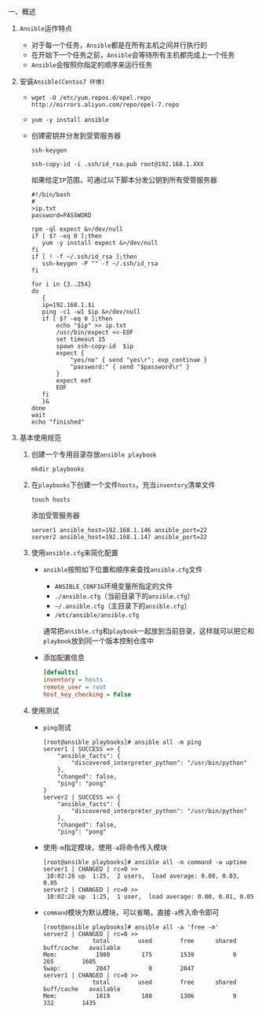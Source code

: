 一、概述

1. `Ansible`运作特点

   - 对于每一个任务，`Ansible`都是在所有主机之间并行执行的
   - 在开始下一个任务之前，`Ansible`会等待所有主机都完成上一个任务
   - `Ansible`会按照你指定的顺序来运行任务

2. 安装`Ansible(Centos7 环境)`

   - `wget -O /etc/yum.repos.d/epel.repo http://mirrors.aliyun.com/repo/epel-7.repo`

   - `yum -y install ansible`

   - 创建密钥并分发到受管服务器

     `ssh-keygen`

     `ssh-copy-id -i .ssh/id_rsa.pub root@192.168.1.XXX`

     如果给定`IP`范围，可通过以下脚本分发公钥到所有受管服务器

     ```shell
     #!/bin/bash
     #
     >ip.txt
     password=PASSWORD
     
     rpm -ql expect &>/dev/null
     if [ $? -eq 0 ];then
     	yum -y install expect &>/dev/null
     fi
     if [ ! -f ~/.ssh/id_rsa ];then
     	ssh-keygen -P "" -f ~/.ssh/id_rsa
     fi
     
     for i in {3..254}
     do
     	{
     	ip=192.168.1.$i
     	ping -c1 -w1 $ip &>/dev/null
     	if [ $? -eq 0 ];then
     		echo "$ip" >> ip.txt
     		/usr/bin/expect <<-EOF
     		set timeout 15
     		spawn ssh-copy-id  $ip
     		expect {
     			"yes/no" { send "yes\r"; exp_continue }
     			"password:" { send "$password\r" }
     		}
     		expect eof
     		EOF
     	fi	
     	}&
     done
     wait
     echo "finished"
     ```

3. 基本使用规范

   1. 创建一个专用目录存放`ansible playbook`

      `mkdir playbooks`

   2. 在`playbooks`下创建一个文件`hosts`，充当`inventory`清单文件

      `touch hosts`

      添加受管服务器

      ```shell
      server1 ansible_host=192.168.1.146 ansible_port=22
      server2 ansible_host=192.168.1.147 ansible_port=22
      ```

   3. 使用`ansible.cfg`来简化配置

      - `ansible`按照如下位置和顺序来查找`ansible.cfg`文件

        - `ANSIBLE_CONFIG`环境变量所指定的文件
        - `./ansible.cfg`（当前目录下的`ansible.cfg`）
        - `~/.ansible.cfg`（主目录下的`ansible.cfg`）
        - `/etc/ansible/ansible.cfg`

        通常把`ansible.cfg`和`playbook`一起放到当前目录，这样就可以把它和`playbook`放到同一个版本控制仓库中

      - 添加配置信息

        ```ini
        [defaults]
        inventory = hosts
        remote_user = root
        host_key_checking = False
        ```

   4. 使用测试

      - `ping`测试

        ```shell
        [root@ansible playbooks]# ansible all -m ping
        server1 | SUCCESS => {
            "ansible_facts": {
                "discovered_interpreter_python": "/usr/bin/python"
            }, 
            "changed": false, 
            "ping": "pong"
        }
        server2 | SUCCESS => {
            "ansible_facts": {
                "discovered_interpreter_python": "/usr/bin/python"
            }, 
            "changed": false, 
            "ping": "pong"
        ```

      - 使用`-m`指定模块，使用`-a`将命令传入模块

        ```shell
        [root@ansible playbooks]# ansible all -m command -a uptime
        server1 | CHANGED | rc=0 >>
         10:02:28 up  1:25,  2 users,  load average: 0.08, 0.03, 0.05
        server2 | CHANGED | rc=0 >>
         10:02:28 up  1:25,  1 user,  load average: 0.00, 0.01, 0.05
        ```

      - `command`模块为默认模块，可以省略，直接`-a`传入命令即可

        ```shell
        [root@ansible playbooks]# ansible all -a 'free -m'
        server2 | CHANGED | rc=0 >>
                      total        used        free      shared  buff/cache   available
        Mem:           1980         175        1539           9         265        1605
        Swap:          2047           0        2047
        server1 | CHANGED | rc=0 >>
                      total        used        free      shared  buff/cache   available
        Mem:           1819         180        1306           9         332        1435
        ```